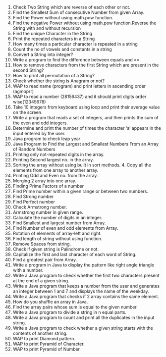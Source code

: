 1. Check Two String which are reverse of each other or not.
2. Find the Smallest Sum of consecutive Number from given Array.
3. Find the Power without using math.pow function.
4. Find the negative Power without using math.pow function.Reverse the String with and without recursion
5. Find the unique Character in the String
6. Print the repeated characters in a String
7. How many times a particular character is repeated in a string
8. Count the no of vowels and constants in a string
9. Convert a String into integer?
10. Write a program to find the difference between equals and ==
11. How to remove characters from the first String which are present in the second String?
12. How to print all permutation of a String?
13. Check whether the string is Anagram or not?
14. WAP to read name (program) and print letters in ascending order (agmoprr)
15. WAP to read a number (28156437) and it should print digits order wise(12345678)
16. Take 10 integers from keyboard using loop and print their average value on the screen.
17. Write a program that reads a set of integers, and then prints the sum of the even and odd integers.
18. Determine and print the number of times the character ‘a’ appears in the input entered by the user.
19. Java program to check leap year
20. Java Program to Find the Largest and Smallest Numbers From an Array of Random Numbers
21. Printing only not-repeated digits in the array. 
22. Printing Second largest no. in the array. 
23. Sorting the array without using built in sort methods. 4. Copy all the elements from one array to another array. 
24. Printing Odd and Even no. from the array. 
25. Merging 2 array into one array.
26. Finding Prime Factors of a number
27. Find Prime number within a given range or between two numbers.
28. Find Strong number 
29. Find Perfect number
30. Check Armstrong number.
31. Armstrong number in given range.
32. Calculate the number of digits in an integer.
33. Find Smallest and largest number from Array.
34. Find Number of even and odd elements from Array.
35. Rotation of elements of array-left and right.
36. Find length of string without using function.
37. Remove Spaces from string.
38. Check if given string is Palindrome or not.
39. Capitalize the first and last character of each word of String.
40. Find a greatest pair from Array.
41. Write a program in Java to display the pattern like right angle triangle with a number.
42. Write a Java program to check whether the first two characters present at the end of a given string.
43. Write a Java program that keeps a number from the user and generates an integer between 1 and 7 and displays the name of the weekday.
44. Write a Java program that checks if 2 array contains the same element.
45. How do you shuffle an array in Java.
46. Find the array pairs whose sum is equal to the given number.
47. Write a Java program to divide a string in n equal parts.
48. Write a Java program to count and print all the duplicates in the input string.
49. Write a Java program to check whether a given string starts with the contents of another string.
50. WAP to print Diamond pattern.
51. WAP to print Pyramid of Character.
52. WAP to print Pyramid of Number.
